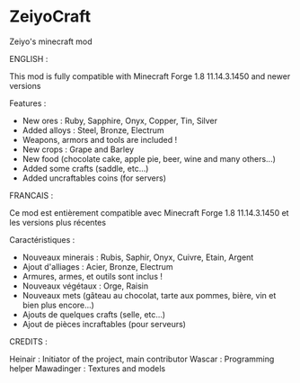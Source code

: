 # ZeiyoCraft
Zeiyo's minecraft mod

ENGLISH :

This mod is fully compatible with Minecraft Forge 1.8 11.14.3.1450 and newer versions

Features :

- New ores : Ruby, Sapphire, Onyx, Copper, Tin, Silver
- Added alloys : Steel, Bronze, Electrum
- Weapons, armors and tools are included !
- New crops : Grape and Barley
- New food (chocolate cake, apple pie, beer, wine and many others...)
- Added some crafts (saddle, etc...)
- Added uncraftables coins (for servers)

FRANCAIS : 

Ce mod est entièrement compatible avec Minecraft Forge 1.8 11.14.3.1450 et les versions plus récentes

Caractéristiques :

- Nouveaux minerais : Rubis, Saphir, Onyx, Cuivre, Etain, Argent
- Ajout d'alliages : Acier, Bronze, Electrum
- Armures, armes, et outils sont inclus !
- Nouveaux végétaux : Orge, Raisin
- Nouveaux mets (gâteau au chocolat, tarte aux pommes, bière, vin et bien plus encore...)
- Ajouts de quelques crafts (selle, etc...)
- Ajout de pièces incraftables (pour serveurs)

CREDITS : 

Heinair : Initiator of the project, main contributor 
Wascar : Programming helper
Mawadinger : Textures and models
